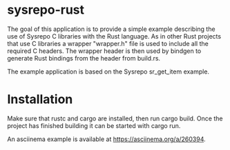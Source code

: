 # sysrepo-rust
The goal of this application is to provide a simple example describing the use of Sysrepo C libraries with the Rust language.
As in other Rust projects that use C libraries a wrapper "wrapper.h" file is used to include all the required C headers. The wrapper header is then used by bindgen to generate Rust bindings from the header from build.rs.

The example application is based on the Sysrepo sr_get_item example.

# Installation
Make sure that rustc and cargo are installed, then run cargo build. 
Once the project has finished building it can be started with cargo run.

An asciinema example is available at https://asciinema.org/a/260394.
